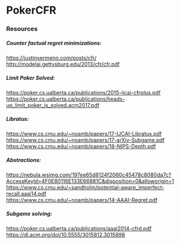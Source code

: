 # PokerCFR

### Resources
##### Counter factual regret minimizations: </br>
https://justinsermeno.com/posts/cfr/ </br>
http://modelai.gettysburg.edu/2013/cfr/cfr.pdf </br>

##### Limit Poker Solved: </br>
https://poker.cs.ualberta.ca/publications/2015-ijcai-cfrplus.pdf </br>
https://poker.cs.ualberta.ca/publications/heads-up_limit_poker_is_solved.acm2017.pdf </br>

##### Libratus: </br>
https://www.cs.cmu.edu/~noamb/papers/17-IJCAI-Libratus.pdf </br>
https://www.cs.cmu.edu/~noamb/papers/17-arXiv-Subgame.pdf </br>
https://www.cs.cmu.edu/~noamb/papers/18-NIPS-Depth.pdf </br>

##### Abstractions: </br>
https://nebula.wsimg.com/197ee65d8124f2060c45478c8080da7c?AccessKeyId=4F0E80116E133E66881C&disposition=0&alloworigin=1 </br>
https://www.cs.cmu.edu/~sandholm/potential-aware_imperfect-recall.aaai14.pdf </br>
https://www.cs.cmu.edu/~noamb/papers/14-AAAI-Regret.pdf </br>

##### Subgame solving: </br>
https://poker.cs.ualberta.ca/publications/aaai2014-cfrd.pdf </br>
https://dl.acm.org/doi/10.5555/3015812.3015898 </br>





